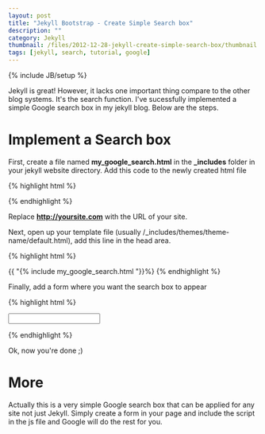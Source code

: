 ```yaml
---
layout: post
title: "Jekyll Bootstrap - Create Simple Search box"
description: ""
category: Jekyll
thumbnail: /files/2012-12-28-jekyll-create-simple-search-box/thumbnail.jpg
tags: [jekyll, search, tutorial, google]
---
```

{% include JB/setup %}

Jekyll is great! However, it lacks one important thing compare to the other blog systems. It's the search function. I've sucessfully implemented a simple Google search box in my jekyll blog. Below are the steps.

# Implement a Search box

First, create a file named **my_google_search.html** in the <span><b>_includes</b></span> folder in your jekyll website directory. Add this code to the newly created html file

{% highlight html %}
<script language="Javascript" type="text/javascript">
  function my_search_google()
  {
    var query = document.getElementById("my-google-search").value;
    window.open("http://google.com/search?q=" + query
	+ "%20site:" + "http://yoursite.com");
  }
</script>
{% endhighlight %}

Replace **http://yoursite.com** with the URL of your site.

Next, open up your template file (usually /_includes/themes/theme-name/default.html), add this line in the head area.

{% highlight html %}
<!-- my custom google search -->
{{ "{% include my_google_search.html "}}%}
{% endhighlight %}

Finally, add a form where you want the search box to appear

{% highlight html %}
<!-- my custom google search -->
<form onsubmit="tmtxt_search_google()" >
  <input type="text" id="my-google-search">
</form>
{% endhighlight %}

Ok, now you're done ;)

# More

Actually this is a very simple Google search box that can be applied for any site not just Jekyll. Simply create a form in your page and include the script in the js file and Google will do the rest for you.
